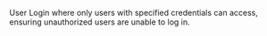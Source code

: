 User Login where only users with specified credentials can access, ensuring unauthorized users are unable to log in.
